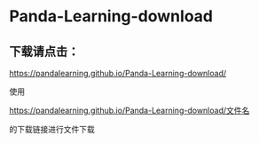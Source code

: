 # Panda-Learning-download
## 下载请点击：
https://pandalearning.github.io/Panda-Learning-download/

使用

https://pandalearning.github.io/Panda-Learning-download/文件名

的下载链接进行文件下载
